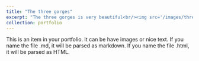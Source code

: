 ```yaml
---
title: "The three gorges"
excerpt: "The three gorges is very beautiful<br/><img src='/images/threegorges.png'>"
collection: portfolio
---
```


This is an item in your portfolio. It can be have images or nice text. If you name the file .md, it will be parsed as markdown. If you name the file .html, it will be parsed as HTML. 
